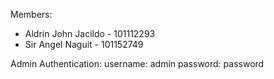 
Members:
  - Aldrin John Jacildo - 101112293
  - Sir Angel Naguit - 101152749

Admin Authentication:
username: admin
password: password
